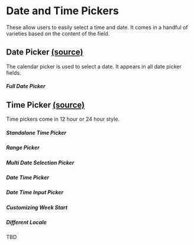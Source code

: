 # Date and Time Pickers

These allow users to easily select a time and date. It comes in a handful of varieties based on the content of the field.

## Date Picker [(source)](https://github.com/bullhorn/novo-elements/blob/master/projects/novo-elements/src/elements/date-picker)

The calendar picker is used to select a date. It appears in all date picker fields.

##### Full Date Picker

<code-example example="date-picker"></code-example>

## Time Picker [(source)](https://github.com/bullhorn/novo-elements/blob/master/projects/novo-elements/src/elements/time-picker)

Time pickers come in 12 hour or 24 hour style.

##### Standalone Time Picker

<code-example example="time-picker"></code-example>

##### Range Picker

<code-example example="date-range-input"></code-example>

##### Multi Date Selection Picker

<code-example example="multi-date"></code-example>

##### Date Time Picker

<code-example example="date-time"></code-example>

##### Date Time Input Picker

<code-example example="date-time-input"></code-example>

##### Customizing Week Start

<code-example example="week-start"></code-example>

##### Different Locale

TBD
